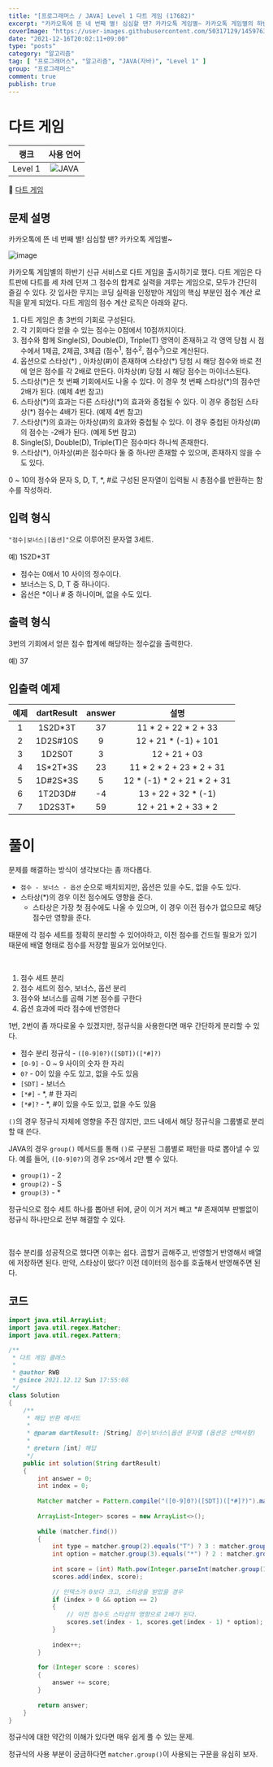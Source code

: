 ```yaml
---
title: "[프로그래머스 / JAVA] Level 1 다트 게임 (17682)"
excerpt: "카카오톡에 뜬 네 번째 별! 심심할 땐? 카카오톡 게임별~ 카카오톡 게임별의 하반기 신규 서비스로 다트 게임을 출시하기로 했다. 다트 게임은 다트판에 다트를 세 차례 던져 그 점수의 합계로 실력을 겨루는 게임으로, 모두가 간단히 즐길 수 있다. 갓 입사한 무지는 코딩 실력을 인정받아 게임의 핵심 부분인 점수 계산 로직을 맡게 되었다. 다트 게임의 점수 계산 로직은 아래와 같다."
coverImage: "https://user-images.githubusercontent.com/50317129/145976356-6b5d1430-31c0-4c34-829e-6be8f747ab19.png"
date: "2021-12-16T20:02:11+09:00"
type: "posts"
category: "알고리즘"
tag: [ "프로그래머스", "알고리즘", "JAVA(자바)", "Level 1" ]
group: "프로그래머스"
comment: true
publish: true
---
```


# 다트 게임

|  랭크   |                                                      사용 언어                                                      |
| :-----: | :-----------------------------------------------------------------------------------------------------------------: |
| Level 1 | ![JAVA](https://shields.io/badge/java-JDK%2011-lightgray?logo=java&style=plastic&logoColor=white&labelColor=orange) |

🔗 [다트 게임](https://programmers.co.kr/learn/courses/30/lessons/17682)





## 문제 설명

카카오톡에 뜬 네 번째 별! 심심할 땐? 카카오톡 게임별~

![image](http://t1.kakaocdn.net/welcome2018/gamestar.png)

카카오톡 게임별의 하반기 신규 서비스로 다트 게임을 출시하기로 했다. 다트 게임은 다트판에 다트를 세 차례 던져 그 점수의 합계로 실력을 겨루는 게임으로, 모두가 간단히 즐길 수 있다.
갓 입사한 무지는 코딩 실력을 인정받아 게임의 핵심 부분인 점수 계산 로직을 맡게 되었다. 다트 게임의 점수 계산 로직은 아래와 같다.

1. 다트 게임은 총 3번의 기회로 구성된다.
2. 각 기회마다 얻을 수 있는 점수는 0점에서 10점까지이다.
3. 점수와 함께 Single(S), Double(D), Triple(T) 영역이 존재하고 각 영역 당첨 시 점수에서 1제곱, 2제곱, 3제곱 (점수$^1$, 점수$^2$, 점수$^3$)으로 계산된다.
4. 옵션으로 스타상(\*) , 아차상(#)이 존재하며 스타상(\*) 당첨 시 해당 점수와 바로 전에 얻은 점수를 각 2배로 만든다. 아차상(#) 당첨 시 해당 점수는 마이너스된다.
5. 스타상(\*)은 첫 번째 기회에서도 나올 수 있다. 이 경우 첫 번째 스타상(\*)의 점수만 2배가 된다. (예제 4번 참고)
6. 스타상(\*)의 효과는 다른 스타상(\*)의 효과와 중첩될 수 있다. 이 경우 중첩된 스타상(\*) 점수는 4배가 된다. (예제 4번 참고)
7. 스타상(\*)의 효과는 아차상(#)의 효과와 중첩될 수 있다. 이 경우 중첩된 아차상(#)의 점수는 -2배가 된다. (예제 5번 참고)
8. Single(S), Double(D), Triple(T)은 점수마다 하나씩 존재한다.
9. 스타상(\*), 아차상(#)은 점수마다 둘 중 하나만 존재할 수 있으며, 존재하지 않을 수도 있다.

0 ~ 10의 정수와 문자 S, D, T, *, #로 구성된 문자열이 입력될 시 총점수를 반환하는 함수를 작성하라.





## 입력 형식

`"점수|보너스|[옵션]"`으로 이루어진 문자열 3세트.

예) 1S2D\*3T

* 점수는 0에서 10 사이의 정수이다.
* 보너스는 S, D, T 중 하나이다.
* 옵선은 \*이나 # 중 하나이며, 없을 수도 있다.





## 출력 형식

3번의 기회에서 얻은 점수 합계에 해당하는 정수값을 출력한다.

예) 37





## 입출력 예제

| 예제  | dartResult | answer |            설명             |
| :---: | :--------: | :----: | :-------------------------: |
|   1   |  1S2D\*3T  |   37   |    11 * 2 + 22 * 2 + 33     |
|   2   |  1D2S#10S  |   9    |    12 + 21 * (-1) + 101     |
|   3   |   1D2S0T   |   3    |        12 + 21 + 03         |
|   4   | 1S\*2T\*3S |   23   |  11 * 2 * 2 + 23 * 2 + 31   |
|   5   | 1D#2S\*3S  |   5    | 12 * (-1) * 2 + 21 * 2 + 31 |
|   6   |  1T2D3D#   |   -4   |     13 + 22 + 32 * (-1)     |
|   7   |  1D2S3T\*  |   59   |    12 + 21 * 2 + 33 * 2     |










# 풀이

문제를 해결하는 방식이 생각보다는 좀 까다롭다.

* `점수 - 보너스 - 옵션` 순으로 배치되지만, 옵션은 있을 수도, 없을 수도 있다.
* 스타상(\*)의 경우 이전 점수에도 영향을 준다.
  * 스타상은 가장 첫 점수에도 나올 수 있으며, 이 경우 이전 점수가 없으므로 해당 점수만 영향을 준다.

때문에 각 점수 세트를 정확히 분리할 수 있어야하고, 이전 점수를 건드릴 필요가 있기 때문에 배열 형태로 점수를 저장할 필요가 있어보인다.

<br />

1. 점수 세트 분리
2. 점수 세트의 점수, 보너스, 옵션 분리
3. 점수와 보너스를 곱해 기본 점수를 구한다
4. 옵션 효과에 따라 점수에 반영한다

1번, 2번이 좀 까다로울 수 있겠지만, 정규식을 사용한다면 매우 간단하게 분리할 수 있다.

* 점수 분리 정규식 - `([0-9]0?)([SDT])([*#]?)`
* `[0-9]` - 0 ~ 9 사이의 숫자 한 자리
* `0?` - 0이 있을 수도 있고, 없을 수도 있음
* `[SDT]` - 보너스
* `[*#]` - *, # 한 자리
* `[*#]?` - *, #이 있을 수도 있고, 없을 수도 있음

`()`의 경우 정규식 자체에 영향을 주진 않지만, 코드 내에서 해당 정규식을 그룹별로 분리할 때 쓴다.

JAVA의 경우 `group()` 메서드를 통해 `()`로 구분된 그룹별로 패턴을 따로 뽑아낼 수 있다. 예를 들어, `([0-9]0?)`의 경우 `2S*`에서 `2`만 뺄 수 있다.

* `group(1)` - 2
* `group(2)` - S
* `group(3)` - *

정규식으로 점수 세트 하나를 뽑아낸 뒤에, 굳이 이거 저거 빼고 *# 존재여부 판별없이 정규식 하나만으로 전부 해결할 수 있다.

<br />

점수 분리를 성공적으로 했다면 이후는 쉽다. 곱할거 곱해주고, 반영할거 반영해서 배열에 저장하면 된다. 만약, 스타상이 떴다? 이전 데이터의 점수를 호출해서 반영해주면 된다.





## 코드

``` java
import java.util.ArrayList;
import java.util.regex.Matcher;
import java.util.regex.Pattern;

/**
 * 다트 게임 클래스
 *
 * @author RWB
 * @since 2021.12.12 Sun 17:55:08
 */
class Solution
{
	/**
	 * 해답 반환 메서드
	 *
	 * @param dartResult: [String] 점수|보너스|옵션 문자열 (옵션은 선택사항)
	 *
	 * @return [int] 해답
	 */
	public int solution(String dartResult)
	{
		int answer = 0;
		int index = 0;
		
		Matcher matcher = Pattern.compile("([0-9]0?)([SDT])([*#]?)").matcher(dartResult);
		
		ArrayList<Integer> scores = new ArrayList<>();
		
		while (matcher.find())
		{
			int type = matcher.group(2).equals("T") ? 3 : matcher.group(2).equals("D") ? 2 : 1;
			int option = matcher.group(3).equals("*") ? 2 : matcher.group(3).equals("#") ? -1 : 1;
			
			int score = (int) Math.pow(Integer.parseInt(matcher.group(1)), type) * option;
			scores.add(index, score);
			
			// 인덱스가 0보다 크고, 스타상을 받았을 경우
			if (index > 0 && option == 2)
			{
				// 이전 점수도 스타상의 영향으로 2배가 된다.
				scores.set(index - 1, scores.get(index - 1) * option);
			}
			
			index++;
		}
		
		for (Integer score : scores)
		{
			answer += score;
		}
		
		return answer;
	}
}
```

정규식에 대한 약간의 이해가 있다면 매우 쉽게 풀 수 있는 문제.

정규식의 사용 부분이 궁금하다면 `matcher.group()`이 사용되는 구문을 유심히 보자.